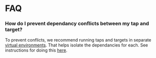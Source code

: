 # FAQ

### How do I prevent dependancy conflicts between my tap and target?
To prevent conflicts, we recommend running taps and targets in separate [virtual environments](https://docs.python.org/3/tutorial/venv.html). That helps isolate the dependancies for each.  See instructions for doing this [here](RUNNING_AND_DEVELOPING.md#running-a-singer-tap-with-a-singer-target).
